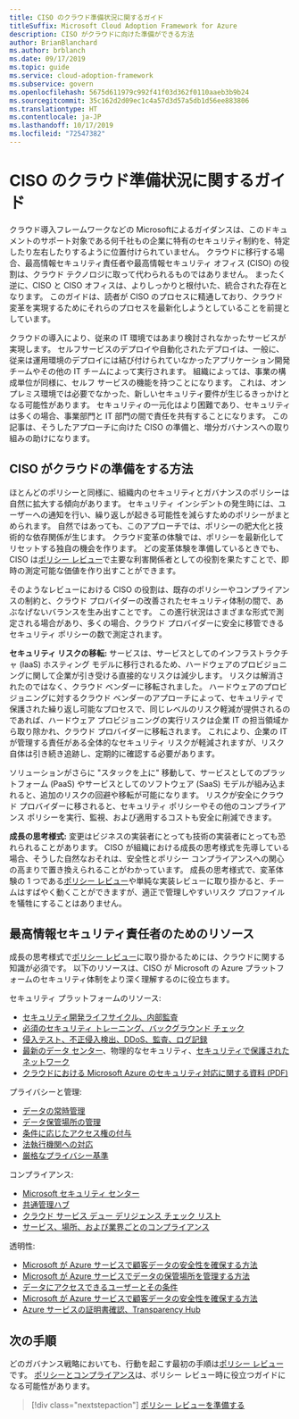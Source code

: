 ```yaml
---
title: CISO のクラウド準備状況に関するガイド
titleSuffix: Microsoft Cloud Adoption Framework for Azure
description: CISO がクラウドに向けた準備ができる方法
author: BrianBlanchard
ms.author: brblanch
ms.date: 09/17/2019
ms.topic: guide
ms.service: cloud-adoption-framework
ms.subservice: govern
ms.openlocfilehash: 5675d611979c992f41f03d362f0110aaeb3b9b24
ms.sourcegitcommit: 35c162d2d09ec1c4a57d3d57a5db1d56ee883806
ms.translationtype: HT
ms.contentlocale: ja-JP
ms.lasthandoff: 10/17/2019
ms.locfileid: "72547382"
---
```

# <a name="ciso-cloud-readiness-guide"></a>CISO のクラウド準備状況に関するガイド

クラウド導入フレームワークなどの Microsoftによるガイダンスは、このドキュメントのサポート対象である何千社もの企業に特有のセキュリティ制約を、特定したり左右したりするように位置付けられていません。 クラウドに移行する場合、最高情報セキュリティ責任者や最高情報セキュリティ オフィス (CISO) の役割は、クラウド テクノロジに取って代わられるものではありません。 まったく逆に、CISO と CISO オフィスは、よりしっかりと根付いた、統合された存在となります。 このガイドは、読者が CISO のプロセスに精通しており、クラウド変革を実現するためにそれらのプロセスを最新化しようとしていることを前提としています。

クラウドの導入により、従来の IT 環境ではあまり検討されなかったサービスが実現します。 セルフサービスのデプロイや自動化されたデプロイは、一般に、従来は運用環境のデプロイには結び付けられていなかったアプリケーション開発チームやその他の IT チームによって実行されます。 組織によっては、事業の構成単位が同様に、セルフ サービスの機能を持つことになります。 これは、オンプレミス環境では必要でなかった、新しいセキュリティ要件が生じるきっかけとなる可能性があります。 セキュリティの一元化はより困難であり、セキュリティは多くの場合、事業部門と IT 部門の間で責任を共有することになります。 この記事は、そうしたアプローチに向けた CISO の準備と、増分ガバナンスへの取り組みの助けになります。

<!-- markdownlint-disable MD026 -->

## <a name="how-can-a-ciso-prepare-for-the-cloud"></a>CISO がクラウドの準備をする方法

ほとんどのポリシーと同様に、組織内のセキュリティとガバナンスのポリシーは自然に拡大する傾向があります。 セキュリティ インシデントの発生時には、ユーザーへの通知を行い、繰り返しが起きる可能性を減らすためのポリシーがまとめられます。 自然ではあっても、このアプローチでは、ポリシーの肥大化と技術的な依存関係が生じます。 クラウド変革の体験では、ポリシーを最新化してリセットする独自の機会を作ります。 どの変革体験を準備しているときでも、CISO は[ポリシー レビュー](./cloud-policy-review.md)で主要な利害関係者としての役割を果たすことで、即時の測定可能な価値を作り出すことができます。

そのようなレビューにおける CISO の役割は、既存のポリシーやコンプライアンスの制約と、クラウド プロバイダーの改善されたセキュリティ体制の間で、あぶなげないバランスを生み出すことです。 この進行状況はさまざまな形式で測定される場合があり、多くの場合、クラウド プロバイダーに安全に移管できるセキュリティ ポリシーの数で測定されます。

**セキュリティ リスクの移転:** サービスは、サービスとしてのインフラストラクチャ (IaaS) ホスティング モデルに移行されるため、ハードウェアのプロビジョニングに関して企業が引き受ける直接的なリスクは減少します。 リスクは解消されたのではなく、クラウド ベンダーに移転されました。 ハードウェアのプロビジョニングに対するクラウド ベンダーのアプローチによって、セキュリティで保護された繰り返し可能なプロセスで、同じレベルのリスク軽減が提供されるのであれば、ハードウェア プロビジョニングの実行リスクは企業 IT の担当領域から取り除かれ、クラウド プロバイダーに移転されます。 これにより、企業の IT が管理する責任がある全体的なセキュリティ リスクが軽減されますが、リスク自体は引き続き追跡し、定期的に確認する必要があります。

ソリューションがさらに "スタックを上に" 移動して、サービスとしてのプラットフォーム (PaaS) やサービスとしてのソフトウェア (SaaS) モデルが組み込まれると、追加のリスクの回避や移転が可能になります。 リスクが安全にクラウド プロバイダーに移されると、セキュリティ ポリシーやその他のコンプライアンス ポリシーを実行、監視、および適用するコストも安全に削減できます。

**成長の思考様式:** 変更はビジネスの実装者にとっても技術の実装者にとっても恐れられることがあります。 CISO が組織における成長の思考様式を先導している場合、そうした自然なおそれは、安全性とポリシー コンプライアンスへの関心の高まりで置き換えられることがわかっています。 成長の思考様式で、変革体験の 1 つである[ポリシー レビュー](./cloud-policy-review.md)や単純な実装レビューに取り掛かると、チームはすばやく動くことができますが、適正で管理しやすいリスク プロファイルを犠牲にすることはありません。

## <a name="resources-for-the-chief-information-security-officer"></a>最高情報セキュリティ責任者のためのリソース

成長の思考様式で[ポリシー レビュー](./cloud-policy-review.md)に取り掛かるためには、クラウドに関する知識が必須です。 以下のリソースは、CISO が Microsoft の Azure プラットフォームのセキュリティ体制をより深く理解するのに役立ちます。

セキュリティ プラットフォームのリソース:

- [セキュリティ開発ライフサイクル、内部監査](https://www.microsoft.com/sdl)
- [必須のセキュリティ トレーニング、バックグラウンド チェック](https://downloads.cloudsecurityalliance.org/star/self-assessment/StandardResponsetoRequestforInformationWindowsAzureSecurityPrivacy.docx)
- [侵入テスト、不正侵入検出、DDoS、監査、ログ記録](https://www.microsoft.com/trustcenter/Security/AuditingAndLogging)
- [最新のデータ センター](https://www.microsoft.com/cloud-platform/global-datacenters)、物理的なセキュリティ、[セキュリティで保護されたネットワーク](https://docs.microsoft.com/azure/security/security-network-overview)
- [クラウドにおける Microsoft Azure のセキュリティ対応に関する資料 (PDF)](https://aka.ms/SecurityResponsePaper)

プライバシーと管理:

- [データの常時管理](https://www.microsoft.com/trustcenter/Privacy/You-own-your-data)
- [データ保管場所の管理](https://www.microsoft.com/trustcenter/Privacy/Where-your-data-is-located)
- [条件に応じたアクセス権の付与](https://www.microsoft.com/trustcenter/Privacy/Who-can-access-your-data-and-on-what-terms)
- [法執行機関への対応](https://www.microsoft.com/trustcenter/Privacy/Responding-to-govt-agency-requests-for-customer-data)
- [厳格なプライバシー基準](https://www.microsoft.com/TrustCenter/Privacy/We-set-and-adhere-to-stringent-standards)

コンプライアンス:

- [Microsoft セキュリティ センター](https://www.microsoft.com/trustcenter/default.aspx)
- [共通管理ハブ](https://www.microsoft.com/trustcenter/Common-Controls-Hub)
- [クラウド サービス デュー デリジェンス チェック リスト](https://www.microsoft.com/trustcenter/Compliance/Due-Diligence-Checklist)
- [サービス、場所、および業界ごとのコンプライアンス](https://www.microsoft.com/trustcenter/Compliance/default.aspx)

透明性:

- [Microsoft が Azure サービスで顧客データの安全性を確保する方法](https://www.microsoft.com/trustcenter/Transparency/default.aspx)
- [Microsoft が Azure サービスでデータの保管場所を管理する方法](https://azuredatacentermap.azurewebsites.net)
- [データにアクセスできるユーザーとその条件](https://www.microsoft.com/trustcenter/Privacy/Who-can-access-your-data-and-on-what-terms)
- [Microsoft が Azure サービスで顧客データの安全性を確保する方法](https://www.microsoft.com/trustcenter/Transparency/default.aspx)
- [Azure サービスの証明書確認、Transparency Hub](https://www.microsoft.com/trustcenter/Compliance/default.aspx)

## <a name="next-steps"></a>次の手順

どのガバナンス戦略においても、行動を起こす最初の手順は[ポリシー レビュー](./cloud-policy-review.md)です。 [ポリシーとコンプライアンス](./index.md)は、ポリシー レビュー時に役立つガイドになる可能性があります。

> [!div class="nextstepaction"]
> [ポリシー レビューを準備する](./cloud-policy-review.md)
